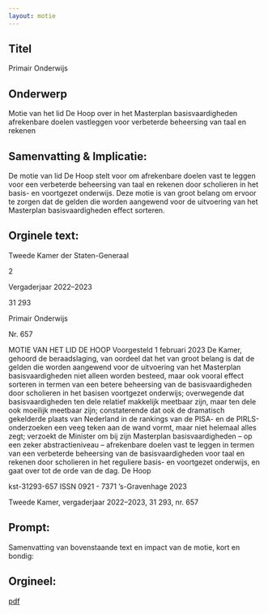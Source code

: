 ```yaml
---
layout: motie
---
```

## Titel
Primair Onderwijs
## Onderwerp
Motie van het lid De Hoop over in het Masterplan basisvaardigheden afrekenbare doelen vastleggen voor verbeterde beheersing van taal en rekenen
## Samenvatting & Implicatie:

De motie van lid De Hoop stelt voor om afrekenbare doelen vast te leggen voor een verbeterde beheersing van taal en rekenen door scholieren in het basis- en voortgezet onderwijs. Deze motie is van groot belang om ervoor te zorgen dat de gelden die worden aangewend voor de uitvoering van het Masterplan basisvaardigheden effect sorteren.
## Orginele text:


Tweede Kamer der Staten-Generaal

2

Vergaderjaar 2022–2023

31 293

Primair Onderwijs

Nr. 657

MOTIE VAN HET LID DE HOOP
Voorgesteld 1 februari 2023
De Kamer,
gehoord de beraadslaging,
van oordeel dat het van groot belang is dat de gelden die worden
aangewend voor de uitvoering van het Masterplan basisvaardigheden niet
alleen worden besteed, maar ook vooral effect sorteren in termen van een
betere beheersing van de basisvaardigheden door scholieren in het basisen voortgezet onderwijs;
overwegende dat basisvaardigheden ten dele relatief makkelijk meetbaar
zijn, maar ten dele ook moeilijk meetbaar zijn;
constaterende dat ook de dramatisch gekelderde plaats van Nederland in
de rankings van de PISA- en de PIRLS-onderzoeken een veeg teken aan de
wand vormt, maar niet helemaal alles zegt;
verzoekt de Minister om bij zijn Masterplan basisvaardigheden – op een
zeker abstractieniveau – afrekenbare doelen vast te leggen in termen van
een verbeterde beheersing van de basisvaardigheden voor taal en
rekenen door scholieren in het reguliere basis- en voortgezet onderwijs,
en gaat over tot de orde van de dag.
De Hoop

kst-31293-657
ISSN 0921 - 7371
’s-Gravenhage 2023

Tweede Kamer, vergaderjaar 2022–2023, 31 293, nr. 657


## Prompt:
Samenvatting van bovenstaande text en impact van de motie, kort en bondig:

## Orgineel:
[pdf](https://gegevensmagazijn.tweedekamer.nl/OData/v4/2.0/Document(0aee71c6-b091-440f-88e3-30e6daca23f0)/resource)
